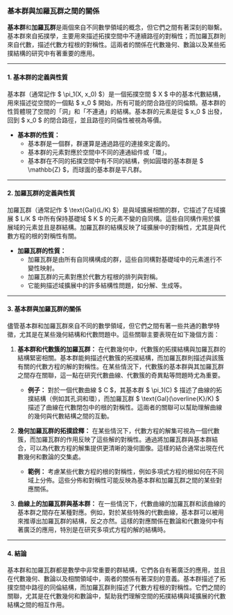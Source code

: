 ### **基本群與加羅瓦群之間的關係**

**基本群**和**加羅瓦群**是兩個來自不同數學領域的概念，但它們之間有著深刻的聯繫。基本群來自拓撲學，主要用來描述拓撲空間中不連續路徑的對稱性；而加羅瓦群則來自代數，描述代數方程根的對稱性。這兩者的關係在代數幾何、數論以及某些拓撲結構的研究中有著重要的應用。

---

#### **1. 基本群的定義與性質**

基本群（通常記作 $ \pi_1(X, x_0) $）是一個拓撲空間 $ X $ 中的基本代數結構，用來描述從空間的一個點 $ x_0 $ 開始，所有可能的閉合路徑的同倫類。基本群的性質體現了空間的「洞」和「不連通」的結構。基本群的元素是從 $ x_0 $ 出發，回到 $ x_0 $ 的閉合路徑，並且路徑的同倫性被視為等價。

- **基本群的性質：**
  - 基本群是一個群，群運算是通過路徑的連接來定義的。
  - 基本群的元素對應於空間中不同的連通組件或「環」。
  - 基本群在不同的拓撲空間中有不同的結構，例如圓環的基本群是 $ \mathbb{Z} $，而球面的基本群是平凡群。

---

#### **2. 加羅瓦群的定義與性質**

加羅瓦群（通常記作 $ \text{Gal}(L/K) $）是與域擴展相關的群，它描述了在域擴展 $ L/K $ 中所有保持基礎域 $ K $ 的元素不變的自同構。這些自同構作用於擴展域的元素並且是群結構。加羅瓦群的結構反映了域擴展中的對稱性，尤其是與代數方程的根的對稱性有關。

- **加羅瓦群的性質：**
  - 加羅瓦群是由所有自同構構成的群，這些自同構對基礎域中的元素進行不變性映射。
  - 加羅瓦群的元素對應於代數方程根的排列與對稱。
  - 它能夠描述域擴展中的許多結構性問題，如分解、生成等。

---

#### **3. 基本群與加羅瓦群的關係**

儘管基本群和加羅瓦群來自不同的數學領域，但它們之間有著一些共通的數學特徵，尤其是在某些幾何結構和代數問題中。這些關聯主要表現在如下幾個方面：

1. **基本群和代數簇的加羅瓦群：**
   在代數幾何中，代數簇的拓撲結構與加羅瓦群的結構緊密相關。基本群能夠描述代數簇的拓撲結構，而加羅瓦群則描述與該簇有關的代數方程的解的對稱性。在某些情況下，代數簇的基本群與其加羅瓦群之間存在關聯，這一點在研究代數曲線、代數簇的奇異點等問題時尤為重要。

   - **例子：** 對於一個代數曲線 $ C $，其基本群 $ \pi_1(C) $ 描述了曲線的拓撲結構（例如其孔洞和環），而加羅瓦群 $ \text{Gal}(\overline{K}/K) $ 描述了曲線在代數閉包中的根的對稱性。這兩者的關聯可以幫助理解曲線的幾何與代數結構之間的互動。

2. **幾何加羅瓦群的拓撲詮釋：**
   在某些情況下，代數方程的解集可視為一個代數簇，而加羅瓦群的作用反映了這些解的對稱性。通過將加羅瓦群與基本群結合，可以為代數方程的解集提供更清晰的幾何圖像。這樣的結合通常出現在代數幾何和數論的交集處。

   - **範例：** 考慮某些代數方程的根的對稱性，例如多項式方程的根如何在不同域上分佈。這些分佈和對稱性可能反映為基本群和加羅瓦群之間的某些對應關係。

3. **曲線上的加羅瓦群與基本群：**
   在一些情況下，代數曲線的加羅瓦群和該曲線的基本群之間存在某種對應。例如，對於某些特殊的代數曲線，基本群可以被用來推導出加羅瓦群的結構，反之亦然。這樣的對應關係在數論和代數幾何中有著廣泛的應用，特別是在研究多項式方程的解的結構時。

---

#### **4. 結論**

基本群和加羅瓦群都是數學中非常重要的群結構，它們各自有著廣泛的應用，並且在代數幾何、數論以及相關領域中，兩者的關係有著深刻的意義。基本群描述了拓撲空間中路徑的同倫結構，而加羅瓦群則描述了代數方程根的對稱性。它們之間的關聯，尤其是在代數幾何和數論中，幫助我們理解空間的拓撲結構與域擴展的代數結構之間的相互作用。